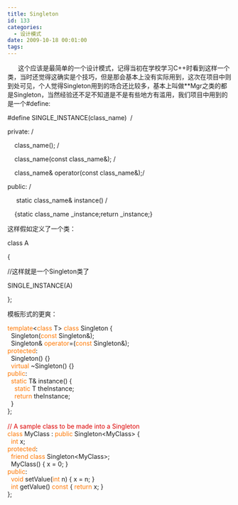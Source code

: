 ```yaml
---
title: Singleton
id: 133
categories:
  - 设计模式
date: 2009-10-18 00:01:00
tags:
---
```


    

&nbsp;&nbsp;&nbsp;&nbsp;&nbsp; 这个应该是最简单的一个设计模式，记得当初在学校学习C++时看到这样一个类，当时还觉得这确实是个技巧，但是那会基本上没有实际用到，这次在项目中则到处可见，个人觉得Singleton用到的场合还比较多，基本上叫做**Mgr之类的都是Singleton，当然经验还不足不知道是不是有些地方有滥用，我们项目中用到的是一个#define:

#define SINGLE_INSTANCE(class_name)&nbsp; /

private: /

&nbsp;&nbsp;&nbsp; class_name(); /

&nbsp;&nbsp;&nbsp; class_name(const class_name&amp;); /

&nbsp;&nbsp;&nbsp; class_name&amp; operator(const class_name&amp;);/ 

public: /

&nbsp;&nbsp;&nbsp;&nbsp; static class_name&amp; instance() /

&nbsp;&nbsp;&nbsp;&nbsp;{static class_name _instance;return _instance;}

这样假如定义了一个类：

class A

{

//这样就是一个Singleton类了

SINGLE_INSTANCE(A)

};

模板形式的更爽：

<div class="CC1"><span style="color: #ff7700;">template</span>&lt;<span style="color: #ff7700;">class</span> T&gt; <span style="color: #ff7700;">class</span> Singleton {</div>
<div class="CC1">&nbsp; Singleton(<span style="color: #ff7700;">const</span> Singleton&amp;);</div>
<div class="CC1">&nbsp; Singleton&amp; <span style="color: #ff7700;">operator</span>=(<span style="color: #ff7700;">const</span> Singleton&amp;);</div>
<div class="CC1"><span style="color: #ff7700;">protected</span>:</div>
<div class="CC1">&nbsp; Singleton() {}</div>
<div class="CC1">&nbsp; <span style="color: #ff7700;">virtual</span> ~Singleton() {}</div>
<div class="CC1"><span style="color: #ff7700;">public</span>:</div>
<div class="CC1">&nbsp; <span style="color: #ff7700;">static</span> T&amp; instance() {</div>
<div class="CC1">&nbsp;&nbsp;&nbsp; <span style="color: #ff7700;">static</span> T theInstance;</div>
<div class="CC1">&nbsp;&nbsp;&nbsp; <span style="color: #ff7700;">return</span> theInstance;</div>
<div class="CC1">&nbsp; }</div>
<div class="CC1">};</div>
<div class="CC1">&nbsp;</div>
<div class="CC1"><span style="color: #dd0000;">// A sample class to be made into a Singleton</span></div>
<div class="CC1"><span style="color: #ff7700;">class</span> MyClass : <span style="color: #ff7700;">public</span> Singleton&lt;MyClass&gt; {</div>
<div class="CC1">&nbsp; <span style="color: #ff7700;">int</span> x;</div>
<div class="CC1"><span style="color: #ff7700;">protected</span>:</div>
<div class="CC1">&nbsp;&nbsp;<span style="color: #ff7700;">friend</span> <span style="color: #ff7700;">class</span> Singleton&lt;MyClass&gt;;</div>
<div class="CC1">&nbsp; MyClass() { x = 0; }</div>
<div class="CC1"><span style="color: #ff7700;">public</span>:</div>
<div class="CC1">&nbsp; <span style="color: #ff7700;">void</span> setValue(<span style="color: #ff7700;">int</span> n) { x = n; }</div>
<div class="CC1">&nbsp; <span style="color: #ff7700;">int</span> getValue() <span style="color: #ff7700;">const</span> { <span style="color: #ff7700;">return</span> x; }</div>
<div class="CC1">};</div>
</div>